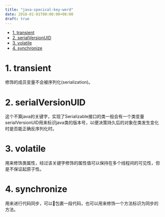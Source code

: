 ```yaml
---
title: "java-specical-key-word"
date: 2018-01-01T00:00:00+08:00
draft: true
---
```

<!-- TOC -->

- [1. transient](#1-transient)
- [2. serialVersionUID](#2-serialversionuid)
- [3. volatile](#3-volatile)
- [4. synchronize](#4-synchronize)

<!-- /TOC -->
# 1. transient

修饰的成员变量不会被序列化(serialization)。

# 2. serialVersionUID

这个不算java的关键字，实现了Serializable接口的类一般会有一个类变量serialVersionUID用来标识java类的版本号，以便决策持久后的对象在类发生变化时是否能正确反序列化时。

# 3. volatile
用来修饰类属性，经过该关键字修饰的属性值可以保持在多个线程间的可见性，但是不保证起原子性。

# 4. synchronize
用来进行代码同步，可以包裹一段代码，也可以用来修饰一个方法标识为同步的方法。
